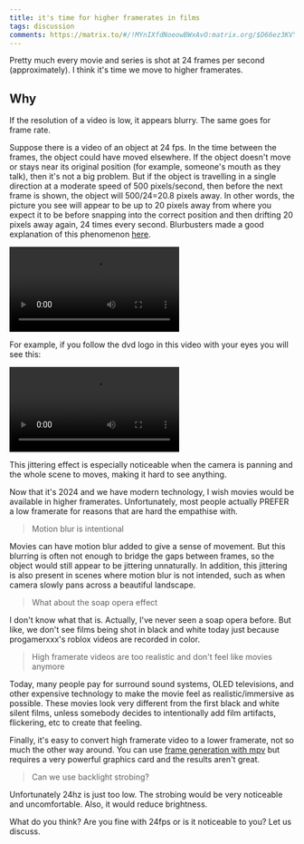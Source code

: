 ```yaml
---
title: it's time for higher framerates in films
tags: discussion
comments: https://matrix.to/#/!MYnIXfdNoeowBWxAvO:matrix.org/$D66ez3KVYiTCmRQ3jUgjzYFSqCyjQP-7tajZyaVuA3E?via=matrix.org&via=envs.net
---
```


Pretty much every movie and series is shot at 24 frames per second (approximately). I think it's time we move to higher framerates.

## Why

If the resolution of a video is low, it appears blurry. The same goes for frame rate.

Suppose there is a video of an object at 24 fps. In the time between the frames, the object could have moved elsewhere. If the object doesn't move or stays near its original position (for example, someone's mouth as they talk), then it's not a big problem. But if the object is travelling in a single direction at a moderate speed of 500 pixels/second, then before the next frame is shown, the object will 500/24=20.8 pixels away. In other words, the picture you see will appear to be up to 20 pixels away from where you expect it to be before snapping into the correct position and then drifting 20 pixels away again, 24 times every second. Blurbusters made a good explanation of this phenomenon [here](https://blurbusters.com/faq/oled-motion-blur/).

<video controls loop src="/assets/images/afsdeawf.webm"></video>

For example, if you follow the dvd logo in this video with your eyes you will see this:

<video controls loop src="/assets/images/ophacfuemw2.mp4"></video>

This jittering effect is especially noticeable when the camera is panning and the whole scene to moves, making it hard to see anything.

Now that it's 2024 and we have modern technology, I wish movies would be available in higher framerates. Unfortunately, most people actually PREFER a low framerate for reasons that are hard the empathise with.

> Motion blur is intentional 

Movies can have motion blur added to give a sense of movement. But this blurring is often not enough to bridge the gaps between frames, so the object would still appear to be jittering unnaturally. In addition, this jittering is also present in scenes where motion blur is not intended, such as when camera slowly pans across a beautiful landscape.

> What about the soap opera effect

I don't know what that is. Actually, I've never seen a soap opera before. But like, we don't see films being shot in black and white today just because progamerxxx's roblox videos are recorded in color.

> High framerate videos are too realistic and don't feel like movies anymore

Today, many people pay for surround sound systems, OLED televisions, and other expensive technology to make the movie feel as realistic/immersive as possible. These movies look very different from the first black and white silent films, unless somebody decides to intentionally add film artifacts, flickering, etc to create that feeling.

Finally, it's easy to convert high framerate video to a lower framerate, not so much the other way around. You can use [frame generation with mpv](https://github.com/hooke007/MPV_lazy) but requires a very powerful graphics card and the results aren't great.

> Can we use backlight strobing?

Unfortunately 24hz is just too low. The strobing would be very noticeable and uncomfortable. Also, it would reduce brightness.

What do you think? Are you fine with 24fps or is it noticeable to you? Let us discuss.

